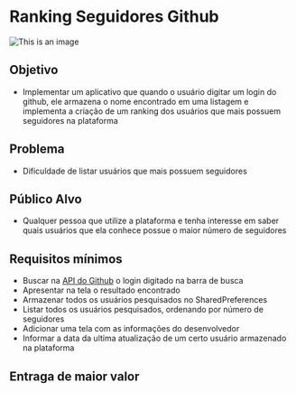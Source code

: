 # Ranking Seguidores Github

![This is an image](https://encrypted-tbn0.gstatic.com/images?q=tbn:ANd9GcSiKTHLvVpYxVI28oFsh4Ct3qW1_wxaNPx-1A&usqp=CAU)

## Objetivo

- Implementar um aplicativo que quando o usuário digitar um login do github, ele armazena o nome encontrado em uma listagem e implementa a criação de um ranking dos usuários que mais possuem seguidores na plataforma

## Problema

- Dificuldade de listar usuários que mais possuem seguidores

## Público Alvo

- Qualquer pessoa que utilize a plataforma e tenha interesse em saber quais usuários que ela conhece possue o maior número de seguidores

## Requisitos mínimos

- Buscar na [API do Github](https://api.github.com/) o login digitado na barra de busca
- Apresentar na tela o resultado encontrado
- Armazenar todos os usuários pesquisados no SharedPreferences
- Listar todos os usuários pesquisados, ordenando por número de seguidores
- Adicionar uma tela com as informações do desenvolvedor
- Informar a data da ultima atualização de um certo usuário armazenado na plataforma

## Entraga de maior valor
